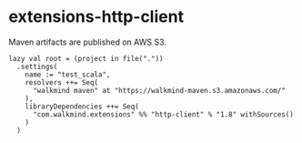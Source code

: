 # extensions-http-client

Maven artifacts are published on AWS S3.

```
lazy val root = (project in file("."))
  .settings(
    name := "test_scala",
    resolvers ++= Seq(
      "walkmind maven" at "https://walkmind-maven.s3.amazonaws.com/"
    ),
    libraryDependencies ++= Seq(
      "com.walkmind.extensions" %% "http-client" % "1.8" withSources()
    )
  )
```
